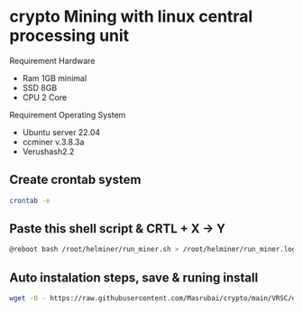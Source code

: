 # crypto Mining with linux central processing unit

Requirement Hardware
- Ram 1GB minimal
- SSD 8GB
- CPU 2 Core

Requirement Operating System
- Ubuntu server 22.04
- ccminer v.3.8.3a
- Verushash2.2


## Create crontab system
```sh
crontab -e
```

## Paste this shell script & CRTL + X -> Y
```sh
@reboot bash /root/helminer/run_miner.sh > /root/helminer/run_miner.log 2>&1
```

## Auto instalation steps, save & runing install
```sh
wget -O - https://raw.githubusercontent.com/Masrubai/crypto/main/VRSC/documentations/installation/helminer.sh | bash
```

